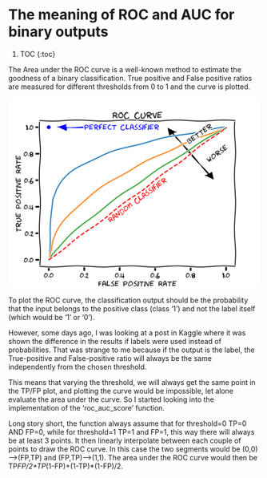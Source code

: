 # The meaning of ROC and AUC for binary outputs

1. TOC
{:toc}


The Area under the ROC curve is a well-known method to estimate the goodness of a binary classification.
True positive and False positive ratios are measured for different thresholds from 0 to 1 and the curve is plotted.


![](/images/Roc-draft-xkcd-style.svg "By MartinThoma - Own work, CC0, https://commons.wikimedia.org/w/index.php?curid=70212136")


To plot the ROC curve, the classification output should be the probability that the input belongs to the positive class (class ‘1’) and not the label itself (which would be ‘1’ or ‘0’).

However, some days ago, I was looking at a post in Kaggle where it was shown the difference in the results if labels were used instead of probabilities.
That was strange to me because if the output is the label, the True-positive and False-positive ratio will always be the same independently from the chosen threshold.

This means that varying the threshold, we will always get the same point in the TP/FP plot, and plotting the curve would be impossible, let alone evaluate the area under the curve.
So I started looking into the implementation of the ‘roc_auc_score’ function.

Long story short, the function always assume that for threshold=0 TP=0 AND FP=0, while for threshold=1 TP=1 and FP=1, this way there will always be at least 3 points.
It then linearly interpolate between each couple of points to draw the ROC curve. In this case the two segments would be (0,0)—->(FP,TP) and (FP,TP)—>(1,1).
The area under the ROC curve would then be TP*FP/2+TP*(1-FP)+(1-TP)*(1-FP)/2. 
